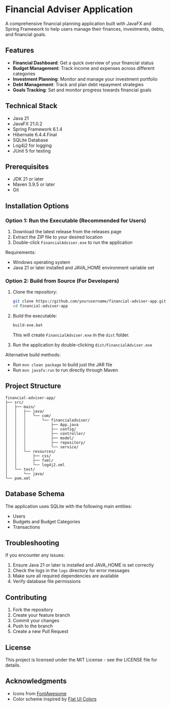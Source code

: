 # Financial Adviser Application

A comprehensive financial planning application built with JavaFX and Spring Framework to help users manage their finances, investments, debts, and financial goals.

## Features

- **Financial Dashboard**: Get a quick overview of your financial status
- **Budget Management**: Track income and expenses across different categories
- **Investment Planning**: Monitor and manage your investment portfolio
- **Debt Management**: Track and plan debt repayment strategies
- **Goals Tracking**: Set and monitor progress towards financial goals

## Technical Stack

- Java 21
- JavaFX 21.0.2
- Spring Framework 6.1.4
- Hibernate 6.4.4.Final
- SQLite Database
- Log4j2 for logging
- JUnit 5 for testing

## Prerequisites

- JDK 21 or later
- Maven 3.9.5 or later
- Git

## Installation Options

### Option 1: Run the Executable (Recommended for Users)

1. Download the latest release from the releases page
2. Extract the ZIP file to your desired location
3. Double-click `FinancialAdviser.exe` to run the application

Requirements:
- Windows operating system
- Java 21 or later installed and JAVA_HOME environment variable set

### Option 2: Build from Source (For Developers)

1. Clone the repository:
   ```bash
   git clone https://github.com/yourusername/financial-adviser-app.git
   cd financial-adviser-app
   ```

2. Build the executable:
   ```bash
   build-exe.bat
   ```
   This will create `FinancialAdviser.exe` in the `dist` folder.

3. Run the application by double-clicking `dist/FinancialAdviser.exe`

Alternative build methods:
- Run `mvn clean package` to build just the JAR file
- Run `mvn javafx:run` to run directly through Maven

## Project Structure

```
financial-adviser-app/
├── src/
│   ├── main/
│   │   ├── java/
│   │   │   └── com/
│   │   │       └── financialadviser/
│   │   │           ├── App.java
│   │   │           ├── config/
│   │   │           ├── controller/
│   │   │           ├── model/
│   │   │           ├── repository/
│   │   │           └── service/
│   │   └── resources/
│   │       ├── css/
│   │       ├── fxml/
│   │       └── log4j2.xml
│   └── test/
│       └── java/
└── pom.xml
```

## Database Schema

The application uses SQLite with the following main entities:
- Users
- Budgets and Budget Categories
- Transactions

## Troubleshooting

If you encounter any issues:

1. Ensure Java 21 or later is installed and JAVA_HOME is set correctly
2. Check the logs in the `logs` directory for error messages
3. Make sure all required dependencies are available
4. Verify database file permissions

## Contributing

1. Fork the repository
2. Create your feature branch
3. Commit your changes
4. Push to the branch
5. Create a new Pull Request

## License

This project is licensed under the MIT License - see the LICENSE file for details.

## Acknowledgments

- Icons from [FontAwesome](https://fontawesome.com/)
- Color scheme inspired by [Flat UI Colors](https://flatuicolors.com/) 